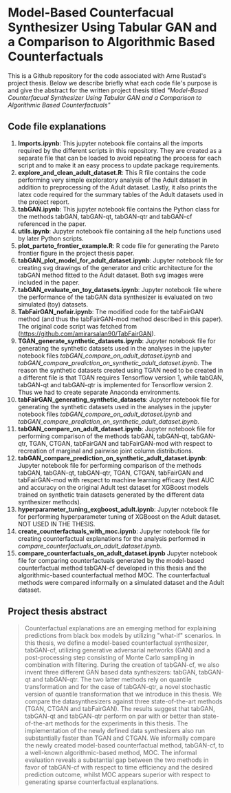 # Model-Based Counterfacual Synthesizer Using Tabular GAN and a Comparison to Algorithmic Based Counterfactuals


This is a Github repository for the code associated with Arne Rustad's project thesis. Below we describe briefly what each code file's purpose is and give the abstract for the written project thesis titled *"Model-Based Counterfacual Synthesizer Using Tabular GAN and a Comparison to Algorithmic Based Counterfactuals"*


## Code file explanations

1. **Imports.ipynb**: This jupyter notebook file contains all the imports required by the different scripts in this repository. They are created as a separate file that can be loaded to avoid repeating the process for each script and to make it an easy process to update package requirements.
2. **explore_and_clean_adult_dataset.R**: This R file contains the code performing very simple exploratory analysis of the Adult dataset in addition to preprocessing of the Adult dataset. Lastly, it also prints the latex code required for the summary tables of the Adult datasets used in the project report.
3. **tabGAN.ipynb**: This jupyter notebook file contains the Python class for the methods tabGAN, tabGAN-qt, tabGAN-qtr and tabGAN-cf referenced in the paper.
4. **utils.ipynb**: Jupyter notebook file containing all the help functions used by later Python scripts.
5. **plot_parteto_frontier_example.R**: R code file for generating the Pareto frontier figure in the project thesis paper.
6. **tabGAN_plot_model_for_adult_dataset.ipynb**: Jupyter notebook file for creating svg drawings of the generator and critic architecture for the tabGAN method fitted to the Adult dataset. Both svg images were included in the paper.
7. **tabGAN_evaluate_on_toy_datasets.ipynb**: Jupyter notebook file where the performance of the tabGAN data synthesizer is evaluated on two simulated (toy) datasets.
8. **TabFairGAN_nofair.ipynb**: The modified code for the tabFairGAN method (and thus the tabFairGAN-mod method described in this paper). The original code script was fetched from (https://github.com/amirarsalan90/TabFairGAN).
9. **TGAN_generate_synthetic_datasets.ipynb**: Jupyter notebook file for generating the synthetic datasets used in the analyses in the jupyter notebook files *tabGAN_compare_on_adult_dataset.ipynb* and *tabGAN_compare_prediction_on_synthetic_adult_dataset.ipynb*. The reason the synthetic datasets created using TGAN need to be created in a different file is that TGAN requires Tensorflow version 1, while tabGAN, tabGAN-qt and tabGAN-qtr is implemented for Tensorflow version 2. Thus we had to create separate Anaconda environments.
10. **tabFairGAN_generating_synthetic_datasets**: Jupyter notebook file for generating the synthetic datasets used in the analyses in the jupyter notebook files *tabGAN_compare_on_adult_dataset.ipynb* and *tabGAN_compare_prediction_on_synthetic_adult_dataset.ipynb*.
11. **tabGAN_compare_on_adult_dataset.ipynb**: Jupyter notebook file for performing comparison of the methods tabGAN, tabGAN-qt, tabGAN-qtr, TGAN, CTGAN, tabFairGAN and tabFairGAN-mod with respect to recreation of marginal and pairwise joint column distributions.
12. **tabGAN_compare_prediction_on_synthetic_adult_dataset.ipynb**: Jupyter notebook file for performing comparison of the methods tabGAN, tabGAN-qt, tabGAN-qtr, TGAN, CTGAN, tabFairGAN and tabFairGAN-mod with respect to machine learning efficacy (test AUC and accuracy on the original Adult test dataset for XGBoost models trained on synthetic train datasets generated by the different data synthesizer methods).
13. **hyperparameter_tuning_exgboost_adult.ipynb**: Jupyter notebook file for performing hyperparameter tuning of XGBoost on the Adult dataset. NOT USED IN THE THESIS.
14. **create_counterfactuals_with_moc.ipynb**: Jupyter notebook file for creating counterfactual explanations for the analysis performed in *compare_counterfactuals_on_adult_dataset.ipynb*.
15. **compare_counterfactuals_on_adult_dataset.ipynb** Jupyter notebook file for comparing counterfactuals generated by the model-based counterfactual method tabGAN-cf developed in this thesis and the algorithmic-based counterfactual method MOC. The counterfactual methods were compared informally on a simulated dataset and the Adult dataset.


## Project thesis abstract

> Counterfactual explanations are an emerging method for explaining predictions from black box models by utilizing "what-if" scenarios. In this thesis, we define a model-based counterfactual synthesizer, tabGAN-cf, utilizing generative adversarial networks (GAN) and a post-processing step consisting of Monte Carlo sampling in combination with filtering. During the creation of tabGAN-cf, we also invent three different GAN based data synthesizers: tabGAN, tabGAN-qt and tabGAN-qtr. The two latter methods rely on quantile transformation and for the case of tabGAN-qtr, a novel stochastic version of quantile transformation that we introduce in this thesis. We compare the datasynthesizers against three state-of-the-art methods (TGAN, CTGAN and tabFairGAN). The results suggest that tabGAN, tabGAN-qt and tabGAN-qtr perform on par with or better than state-of-the-art methods for the experiments in this thesis. The implementation of the newly defined data synthesizers also run substantially faster than TGAN and CTGAN. We informally compare the newly created model-based counterfactual method, tabGAN-cf, to a well-known algorithmic-based method, MOC. The informal evaluation reveals a substantial gap between the two methods in favor of tabGAN-cf with respect to time efficiency and the desired prediction outcome, whilst MOC appears superior with respect to generating sparse counterfactual explanations.

